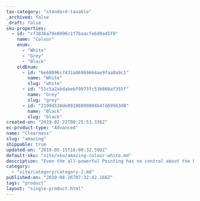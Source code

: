 ```yaml
---
tax-category: "standard-taxable"
_archived: false
_draft: false
sku-properties:
  - id: "cf3836a79e8096c1f7baacfe6d0a45f9"
    name: "Colour"
    enum:
      - "White"
      - "Grey"
      - "Black"
    oldEnum:
      - id: "6e68096c7431a869b9664ae9faa0a9c1"
        name: "White"
        slug: "white"
      - id: "51c5a2abdabebf9973fc53b860af355f"
        name: "Grey"
        slug: "grey"
      - id: "2199d538de09286099804b4fd69563d0"
        name: "Black"
        slug: "black"
created-on: "2019-02-22T00:25:53.336Z"
ec-product-type: "Advanced"
name: "Clearness"
slug: "amazing"
shippable: true
updated-on: "2019-05-15T16:00:32.599Z"
default-sku: "site/sku/amazing-colour-white.md"
description: "Even the all-powerful Pointing has no control about the blind texts it is an almost unorthographic life."
category:
  - "site/category/category-2.md"
published-on: "2020-08-26T07:32:42.166Z"
tags: "product"
layout: "single-product.html"
---
```



